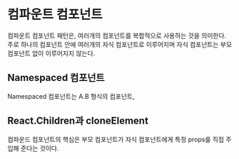 컴파운트 컴포넌트
=

컴파운트 컴포넌트 패턴은, 여러개의 컴포넌트를 복합적으로 사용하는 것을 의미한다. 주로 하나의 컴포넌트 안에 여러개의 자식 컴포넌트로 이루어지며 자식 컴포넌트는 부모 컴포넌트 없이 이루어지지 않는다.


Namespaced 컴포넌트
-
Namespaced 컴포넌트는 A.B 형식의 컴포넌트, 



React.Children과 cloneElement
-
컴파운드 컴포넌트의 핵심은 부모 컴포넌트가 자식 컴포넌트에게 특정 props를 직접 주입해 준다는 것이다.
